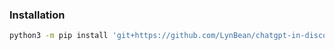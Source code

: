 ### Installation

```bash
python3 -m pip install 'git+https://github.com/LynBean/chatgpt-in-discord@main'
```